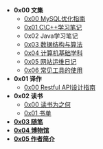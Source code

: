 * **0x00 文集**
  * [0x00 MySQL优化指南](anthologies/mysql-optimization/)
  * [0x01 C\C++学习笔记](anthologies/cpp/)
  * 0x02 Java学习笔记
  * [0x03 数据结构与算法](anthologies/algorithm/)
  * [0x04 计算机基础学科](anthologies/fundamental/)
  * [0x05 网站运维日记](anthologies/this-website/)
  * [0x06 常见工具的使用](anthologies/tools/)
* **0x01 译作**
  * [0x00 Restful API设计指南](translations/)
* **0x02 读书**
  * [0x00 读书为之何](readings/)
  * [0x01 书单](readings/list)
* [**0x03 随笔**](essays/)
* [**0x04 博物馆**](museum/)
* [**0x05 作者简介**](/)

